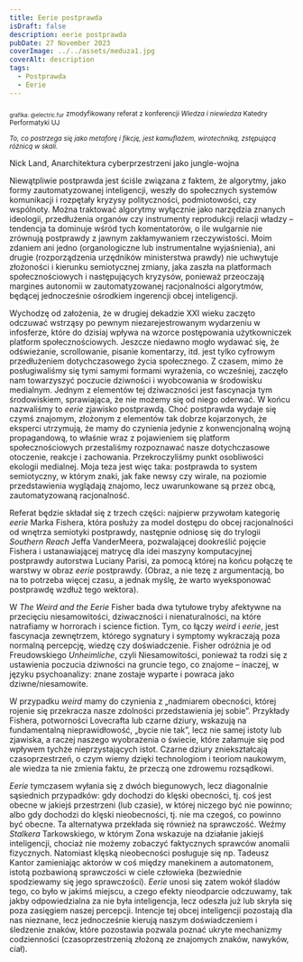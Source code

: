 ```yaml
---
title: Eerie postprawda
isDraft: false
description: eerie postprawda
pubDate: 27 November 2023
coverImage: ../../assets/meduza1.jpg
coverAlt: description
tags:
  - Postprawda
  - Eerie
---
```

<sub><sub>grafika: @electric.fur</sub></sub>
<sub> zmodyfikowany referat z konferencji _Wiedza i niewiedza_ Katedry Performatyki UJ </sub>



<sub>*To, co postrzega się jako metaforę i fikcję, jest kamuflażem, wirotechniką, zstępującą różnicą w skali.*

Nick Land, Anarchitektura cyberprzestrzeni jako jungle-wojna</sub>


Niewątpliwie postprawda jest ściśle związana z faktem, że algorytmy, jako formy zautomatyzowanej inteligencji, weszły do społecznych systemów komunikacji i rozpętały kryzysy polityczności, podmiotowości, czy wspólnoty. Można traktować algorytmy wyłącznie jako narzędzia znanych ideologii, przedłużenia organów czy instrumenty reprodukcji relacji władzy – tendencja ta dominuje wśród tych komentatorów, o ile wulgarnie nie zrównują postprawdy z jawnym zakłamywaniem rzeczywistości. Moim zdaniem ani jedno (organologiczne lub instrumentalne wyjaśnienia), ani drugie (rozporządzenia urzędników ministerstwa prawdy) nie uchwytuje złożoności i kierunku semiotycznej zmiany, jaka zaszła na platformach społecznościowych i następujących kryzysów, ponieważ przeoczają margines autonomii w zautomatyzowanej racjonalności algorytmów, będącej jednocześnie ośrodkiem ingerencji obcej inteligencji.

Wychodzę od założenia, że w drugiej dekadzie XXI wieku zaczęto odczuwać wstrząsy po pewnym niezarejestrowanym wydarzeniu w infosferze, które do dzisiaj wpływa na wzorce postępowania użytkowniczek platform społecznościowych. Jeszcze niedawno mogło wydawać się, że odświeżanie, scrollowanie, pisanie komentarzy, itd. jest tylko cyfrowym przedłużeniem dotychczasowego życia społecznego. Z czasem, mimo że posługiwaliśmy się tymi samymi formami wyrażenia, co wcześniej, zaczęło nam towarzyszyć poczucie dziwności i wyobcowania w środowisku medialnym. Jednym z elementów tej dziwaczności jest fascynacja tym środowiskiem, sprawiająca, że nie możemy się od niego oderwać. W końcu nazwaliśmy to _eerie_ zjawisko postprawdą. Choć postprawda wydaje się czymś znajomym, złożonym z elementów tak dobrze kojarzonych, że eksperci utrzymują, że mamy do czynienia jedynie z konwencjonalną wojną propagandową, to właśnie wraz z pojawieniem się platform społecznościowych przestaliśmy rozpoznawać nasze dotychczasowe otoczenie, reakcje i zachowania. Przekroczyliśmy punkt osobliwości ekologii medialnej. Moja teza jest więc taka: postprawda to system semiotyczny, w którym znaki, jak fake newsy czy wirale, na poziomie przedstawienia wyglądają znajomo, lecz uwarunkowane są przez obcą, zautomatyzowaną racjonalność.

Referat będzie składał się z trzech części: najpierw przywołam kategorię *eerie* Marka Fishera, która posłuży za model dostępu do obcej racjonalności od wnętrza semiotyki postprawdy, następnie odniosę się do trylogii *Southern Reach* Jeffa VanderMeera, pozwalającej dookreślić pojęcie Fishera i ustanawiającej matrycę dla idei maszyny komputacyjnej postprawdy autorstwa Luciany Parisi, za pomocą której na końcu połączę te warstwy w obraz _eerie_ postprawdy. (Obraz, a nie tezę z argumentacją, bo na to potrzeba więcej czasu, a jednak myślę, że warto wyeksponować postprawdę wzdłuż tego wektora).

W *The Weird and the Eerie* Fisher bada dwa tytułowe tryby afektywne na przecięciu niesamowitości, dziwaczności i nienaturalności, na które natrafiamy w horrorach i science fiction. Tym, co łączy *weird* i *eerie*, jest fascynacja zewnętrzem, którego sygnatury i symptomy wykraczają poza normalną percepcję, wiedzę czy doświadczenie. Fisher odróżnia je od Freudowskiego *Unheimliche*, czyli Niesamowitości, ponieważ ta rodzi się z ustawienia poczucia dziwności na gruncie tego, co znajome – inaczej, w języku psychoanalizy: znane zostaje wyparte i powraca jako dziwne/niesamowite.

W przypadku *weird* mamy do czynienia z „nadmiarem obecności, której rojenie się przekracza nasze zdolności przedstawienia jej sobie”. Przykłady Fishera, potworności Lovecrafta lub czarne dziury, wskazują na fundamentalną nieprawidłowość, „bycie nie tak”, lecz nie samej istoty lub zjawiska, a raczej naszego wyobrażenia o świecie, które załamuje się pod wpływem tychże nieprzystających istot. Czarne dziury zniekształcają czasoprzestrzeń, o czym wiemy dzięki technologiom i teoriom naukowym, ale wiedza ta nie zmienia faktu, że przeczą one zdrowemu rozsądkowi.

*Eerie* tymczasem wyłania się z dwóch biegunowych, lecz diagonalnie sąsiednich przypadków: gdy dochodzi do klęski obecności, tj. coś jest obecne w jakiejś przestrzeni (lub czasie), w której niczego być nie powinno; albo gdy dochodzi do klęski nieobecności, tj. nie ma czegoś, co powinno być obecne. Ta alternatywa przekłada się również na sprawczość. Weźmy *Stalkera* Tarkowskiego, w którym Zona wskazuje na działanie jakiejś inteligencji, chociaż nie możemy zobaczyć faktycznych sprawców anomalii fizycznych. Natomiast klęską nieobecności posługuje się np. Tadeusz Kantor zamieniając aktorów w coś między manekinem a automatonem, istotą pozbawioną sprawczości w ciele człowieka (bezwiednie spodziewamy się jego sprawczości). *Eerie* unosi się zatem wokół śladów tego, co było w jakimś miejscu, a czego efekty nieodparcie odczuwamy, tak jakby odpowiedzialna za nie była inteligencja, lecz odeszła już lub skryła się poza zasięgiem naszej percepcji. Intencje tej obcej inteligencji pozostają dla nas nieznane, lecz jednocześnie kierują naszym doświadczeniem i śledzenie znaków, które pozostawia pozwala poznać ukryte mechanizmy codzienności (czasoprzestrzenią złożoną ze znajomych znaków, nawyków, ciał).